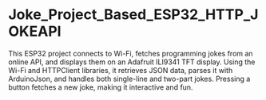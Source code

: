 # Joke_Project_Based_ESP32_HTTP_JOKEAPI
This ESP32 project connects to Wi-Fi, fetches programming jokes from an online API, and displays them on an Adafruit ILI9341 TFT display. Using the Wi-Fi and HTTPClient libraries, it retrieves JSON data, parses it with ArduinoJson, and handles both single-line and two-part jokes. Pressing a button fetches a new joke, making it interactive and fun.
